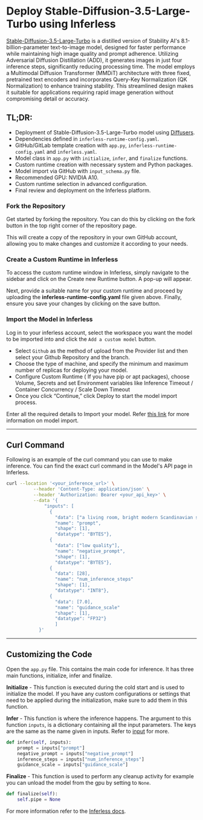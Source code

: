 # Deploy Stable-Diffusion-3.5-Large-Turbo using Inferless
[Stable-Diffusion-3.5-Large-Turbo](https://huggingface.co/stabilityai/stable-diffusion-3.5-large-turbo) is a distilled version of Stability AI's 8.1-billion-parameter text-to-image model, designed for faster performance while maintaining high image quality and prompt adherence. Utilizing Adversarial Diffusion Distillation (ADD), it generates images in just four inference steps, significantly reducing processing time. The model employs a Multimodal Diffusion Transformer (MMDiT) architecture with three fixed, pretrained text encoders and incorporates Query-Key Normalization (QK Normalization) to enhance training stability. This streamlined design makes it suitable for applications requiring rapid image generation without compromising detail or accuracy.

## TL;DR:
- Deployment of Stable-Diffusion-3.5-Large-Turbo model using [Diffusers](https://github.com/huggingface/diffusers).
- Dependencies defined in `inferless-runtime-config.yaml`.
- GitHub/GitLab template creation with `app.py`, `inferless-runtime-config.yaml` and `inferless.yaml`.
- Model class in `app.py` with `initialize`, `infer`, and `finalize` functions.
- Custom runtime creation with necessary system and Python packages.
- Model import via GitHub with `input_schema.py` file.
- Recommended GPU: NVIDIA A10.
- Custom runtime selection in advanced configuration.
- Final review and deployment on the Inferless platform.

### Fork the Repository
Get started by forking the repository. You can do this by clicking on the fork button in the top right corner of the repository page.

This will create a copy of the repository in your own GitHub account, allowing you to make changes and customize it according to your needs.

### Create a Custom Runtime in Inferless
To access the custom runtime window in Inferless, simply navigate to the sidebar and click on the Create new Runtime button. A pop-up will appear.

Next, provide a suitable name for your custom runtime and proceed by uploading the **inferless-runtime-config.yaml** file given above. Finally, ensure you save your changes by clicking on the save button.

### Import the Model in Inferless
Log in to your inferless account, select the workspace you want the model to be imported into and click the `Add a custom model` button.

- Select `Github` as the method of upload from the Provider list and then select your Github Repository and the branch.
- Choose the type of machine, and specify the minimum and maximum number of replicas for deploying your model.
- Configure Custom Runtime ( If you have pip or apt packages), choose Volume, Secrets and set Environment variables like Inference Timeout / Container Concurrency / Scale Down Timeout
- Once you click “Continue,” click Deploy to start the model import process.

Enter all the required details to Import your model. Refer [this link](https://docs.inferless.com/integrations/git-custom-code/git--custom-code) for more information on model import.

---
## Curl Command
Following is an example of the curl command you can use to make inference. You can find the exact curl command in the Model's API page in Inferless.
```bash
curl --location '<your_inference_url>' \
          --header 'Content-Type: application/json' \
          --header 'Authorization: Bearer <your_api_key>' \
          --data '{
              "inputs": [
                {
                  "data": ["a living room, bright modern Scandinavian style house, large windows, magazine photoshoot, 8k, studio lighting"],
                  "name": "prompt",
                  "shape": [1],
                  "datatype": "BYTES"},
                {
                  "data": ["low quality"],
                  "name": "negative_prompt",
                  "shape": [1],
                  "datatype": "BYTES"},
                {
                  "data": [28],
                  "name": "num_inference_steps"
                  "shape": [1],
                  "datatype": "INT8"},
                {
                  "data": [7.0],
                  "name": "guidance_scale"
                  "shape": [1],
                  "datatype": "FP32"}
                  ]
            }'
```


---
## Customizing the Code
Open the `app.py` file. This contains the main code for inference. It has three main functions, initialize, infer and finalize.

**Initialize** -  This function is executed during the cold start and is used to initialize the model. If you have any custom configurations or settings that need to be applied during the initialization, make sure to add them in this function.

**Infer** - This function is where the inference happens. The argument to this function `inputs`, is a dictionary containing all the input parameters. The keys are the same as the name given in inputs. Refer to [input](https://docs.inferless.com/model-import/input-output-schema) for more.

```python
def infer(self, inputs):
    prompt = inputs["prompt"]
    negative_prompt = inputs["negative_prompt"]
    inference_steps = inputs["num_inference_steps"]
    guidance_scale = inputs["guidance_scale"]
```

**Finalize** - This function is used to perform any cleanup activity for example you can unload the model from the gpu by setting to `None`.
```python
def finalize(self):
    self.pipe = None
```

For more information refer to the [Inferless docs](https://docs.inferless.com/).
